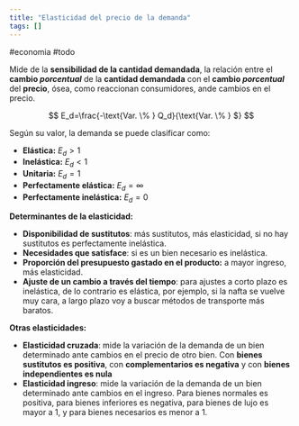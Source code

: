 ```yaml
---
title: "Elasticidad del precio de la demanda"
tags: []
---
```

#economia #todo 

Mide de la **sensibilidad de la cantidad demandada**, la relación entre el **cambio *porcentual*** de la **cantidad demandada** con el **cambio *porcentual*** del **precio**, ósea, como reaccionan consumidores, ande cambios en el precio.

$$
E_d=\frac{-\text{Var. \% } Q_d}{\text{Var. \% } $}
$$

Según su valor, la demanda se puede clasificar como:
- **Elástica:** $E_d> 1$
- **Inelástica:** $E_d < 1$
- **Unitaria:** $E_d = 1$
- **Perfectamente elástica:** $E_d = \infty$
- **Perfectamente inelástica:** $E_d = 0$

**Determinantes de la elasticidad:**
- **Disponibilidad de sustitutos**: más sustitutos, más elasticidad, si no hay sustitutos es perfectamente inelástica.
- **Necesidades que satisface**: si es un bien necesario es inelástica.
- **Proporción del presupuesto gastado en el producto:** a mayor ingreso, más elasticidad.
- **Ajuste de un cambio a través del tiempo**: para ajustes a corto plazo es inelástica, de lo contrario es elástica, por ejemplo, si la nafta se vuelve muy cara, a largo plazo voy a buscar métodos de transporte más baratos.

**Otras elasticidades:**
- **Elasticidad cruzada**: mide la variación de la demanda de un bien determinado ante cambios en el precio de otro bien. Con **bienes sustitutos es positiva**, con **complementarios es negativa** y con **bienes independientes es nula**
- **Elasticidad ingreso**: mide la variación de la demanda de un bien determinado ante cambios en el ingreso. Para bienes normales es positiva, para bienes inferiores es negativa, para bienes de lujo es mayor a 1, y para bienes necesarios es menor a 1.